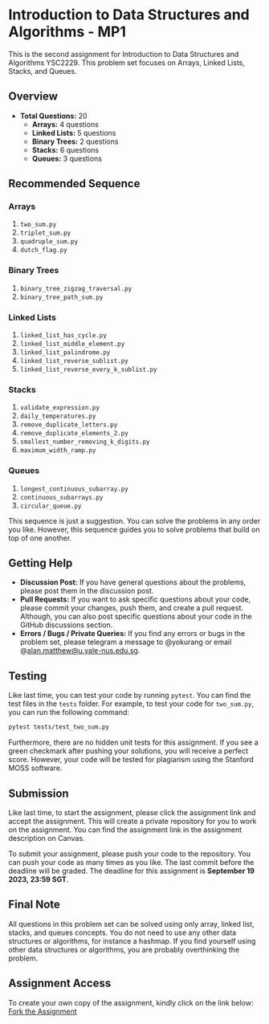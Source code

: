 # Introduction to Data Structures and Algorithms - MP1

This is the second assignment for Introduction to Data Structures and Algorithms YSC2229. This problem set focuses on Arrays, Linked Lists, Stacks, and Queues.

## Overview

- **Total Questions:** 20
  - **Arrays:** 4 questions
  - **Linked Lists:** 5 questions
  - **Binary Trees:** 2 questions
  - **Stacks:** 6 questions
  - **Queues:** 3 questions

## Recommended Sequence

### Arrays

1. `two_sum.py`
2. `triplet_sum.py`
3. `quadruple_sum.py`
4. `dutch_flag.py`

### Binary Trees
1. `binary_tree_zigzag_traversal.py`
2. `binary_tree_path_sum.py`

### Linked Lists

1. `linked_list_has_cycle.py`
2. `linked_list_middle_element.py`
3. `linked_list_palindrome.py`
4. `linked_list_reverse_sublist.py`
5. `linked_list_reverse_every_k_sublist.py`

### Stacks

1. `validate_expression.py`
2. `daily_temperatures.py`
3. `remove_duplicate_letters.py`
4. `remove_duplicate_elements_2.py`
5. `smallest_number_removing_k_digits.py`
6. `maximum_width_ramp.py` 

### Queues

1. `longest_continuous_subarray.py`
2. `continuous_subarrays.py`
3. `circular_queue.py`

This sequence is just a suggestion. You can solve the problems in any order you like. However, this sequence guides you to solve problems that build on top of one another.

## Getting Help

- **Discussion Post:** If you have general questions about the problems, please post them in the discussion post.
- **Pull Requests:** If you want to ask specific questions about your code, please commit your changes, push them, and create a pull request. Although, you can also post specific questions about your code in the GitHub discussions section.
- **Errors / Bugs / Private Queries:** If you find any errors or bugs in the problem set, please telegram a message to @yokurang or email @alan.matthew@u.yale-nus.edu.sg.

## Testing

Like last time, you can test your code by running ```pytest```. You can find the test files in the `tests` folder. For example, to test your code for `two_sum.py`, you can run the following command:

```bash
pytest tests/test_two_sum.py
```

Furthermore, there are no hidden unit tests for this assignment. If you see a green checkmark after pushing your solutions, you will receive a perfect score. However, your code will be tested for plagiarism using the Stanford MOSS software.

## Submission

Like last time, to start the assignment, please click the assignment link and accept the assignment. This will create a private repository for you to work on the assignment. You can find the assignment link in the assignment description on Canvas. 

To submit your assignment, please push your code to the repository. You can push your code as many times as you like. The last commit before the deadline will be graded. The deadline for this assignment is **September 19 2023, 23:59 SGT**.

## Final Note

All questions in this problem set can be solved using only array, linked list, stacks, and queues concepts. You do not need to use any other data structures or algorithms, for instance a hashmap. If you find yourself using other data structures or algorithms, you are probably overthinking the problem.

## Assignment Access
To create your own copy of the assignment, kindly click on the link below: 
[Fork the Assignment](https://classroom.github.com/a/DOtChSSH)


